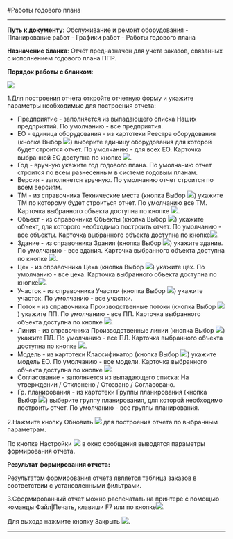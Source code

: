 ﻿#Работы годового плана

----------
**Путь к документу**:  Обслуживание и ремонт оборудования - Планирование работ - Графики работ  - Работы годового плана

**Назначение бланка**: Отчёт предназначен для учета заказов, связанных с исполнением годового плана ППР. 

**Порядок работы с бланком**:

![](topic:Repair.Repair.AddFiles.Screenshot_10887.jpg)

1.Для построения отчета откройте отчетную форму и укажите параметры необходимые для построения отчета:

- Предприятие - заполняется из выпадающего списка Наших предприятий. По умолчанию - все предприятия.
- ЕО - единица оборудования - из картотеки Реестра оборудования (кнопка Выбор  ![](topic:Repair.Repair.AddFiles.Btn_select.png)) выберите единицу оборудования для которой будет строится отчет. По умолчанию - для всех  ЕО.  Карточка выбранной ЕО доступна по кнопке ![](topic:Repair.Repair.AddFiles.Btn_go.png).
- Год - вручную укажите год годового плана. По умолчанию отчет строится по всем  разнесенным в системе  годовым планам.
- Версия - заполняется вручную. По умолчанию отчет строится по всем  версиям.
- ТМ - из справочника Технические места (кнопка Выбор  ![](topic:Repair.Repair.AddFiles.Btn_select.png)) укажите ТМ по которому будет строиться отчет. По умолчанию все ТМ. Карточка  выбранного объекта доступна по кнопке ![](topic:Repair.Repair.AddFiles.Btn_go.png).
- Объект - из справочника Объекты (кнопка Выбор  ![](topic:Repair.Repair.AddFiles.Btn_select.png)) укажите объект, для которого необходимо построить отчет. По умолчанию - все объекты.  Карточка  выбранного объекта доступна по кнопке![](topic:Repair.Repair.AddFiles.Btn_go.png).
- Здание - из справочника Здания (кнопка Выбор  ![](topic:Repair.Repair.AddFiles.Btn_select.png)) укажите здание. По умолчанию - все здания. Карточка  выбранного объекта доступна по кнопке ![](topic:Repair.Repair.AddFiles.Btn_go.png).
- Цех -  из справочника Цеха (кнопка Выбор ![](topic:Repair.Repair.AddFiles.Btn_select.png)) укажите цех. По умолчанию - все цеха. Карточка  выбранного объекта доступна по кнопке![](topic:Repair.Repair.AddFiles.Btn_go.png).
- Участок -  из справочника Участки (кнопка Выбор  ![](topic:Repair.Repair.AddFiles.Btn_select.png)) укажите участок. По умолчанию - все участки.
-  Поток -  из справочника Производственные потоки (кнопка Выбор  ![](topic:Repair.Repair.AddFiles.Btn_select.png)) укажите ПП. По умолчанию - все ПП. Карточка  выбранного объекта доступна по кнопке ![](topic:Repair.Repair.AddFiles.Btn_go.png).
-  Линия -  из справочника Производственные линии (кнопка Выбор  ![](topic:Repair.Repair.AddFiles.Btn_select.png)) укажите ПЛ. По умолчанию - все ПЛ. Карточка  выбранного объекта доступна по кнопке ![](topic:Repair.Repair.AddFiles.Btn_go.png).
-  Модель - из картотеки Классификатор (кнопка Выбор  ![](topic:Repair.Repair.AddFiles.Btn_select.png)) укажите модель ЕО. По умолчанию - все модели. Карточка  выбранного объекта доступна по кнопке ![](topic:Repair.Repair.AddFiles.Btn_go.png).
-  Согласование - заполняется из выпадающего списка: На утверждении / Отклонено / Отозвано / Согласовано.
-  Гр. планирования - из картотеки Группы планирования (кнопка Выбор ![](topic:Repair.Repair.AddFiles.Btn_select.png)) выберите группу планирования, для которой необходимо построить отчет. По умолчанию - все группы планирования.

2.Нажмите кнопку Обновить  ![](topic:Repair.Repair.AddFiles.Btn_Refresh.png) для построения отчета по выбранным параметрам. 

По кнопке Настройки ![](topic:Repair.Repair.AddFiles.Btn_settings.png) в окно сообщения выводятся параметры формирования отчета.

**Результат формирования отчета:**

Результатом  формирования  отчета является  таблица заказов в соответствии с установленными фильтрами.

3.Сформированный отчет можно распечатать на принтере с помощью команды Файл|Печать, клавиши F7 или по кнопке![](topic:Repair.Repair.AddFiles.Btn_OK.png). 

Для выхода нажмите кнопку Закрыть ![](topic:Repair.Repair.AddFiles.BtnCloseCancel.png). 

----------